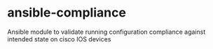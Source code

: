 # ansible-compliance
 Ansible module to validate running configuration compliance against intended state on cisco IOS devices
